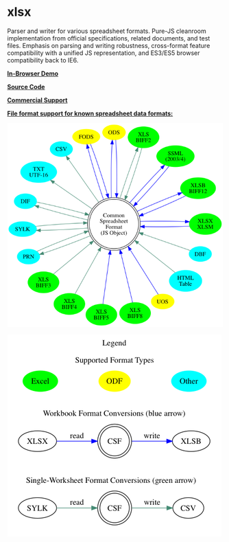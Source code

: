 # xlsx

Parser and writer for various spreadsheet formats.  Pure-JS cleanroom
implementation from official specifications, related documents, and test files.
Emphasis on parsing and writing robustness, cross-format feature compatibility
with a unified JS representation, and ES3/ES5 browser compatibility back to IE6.

[**In-Browser Demo**](http://oss.sheetjs.com/js-xlsx)

[**Source Code**](http://git.io/xlsx)

[**Commercial Support**](http://sheetjs.com/reinforcements)

[**File format support for known spreadsheet data formats:**](#file-formats)

![circo graph of format support](formats.png)

![graph legend](legend.png)


